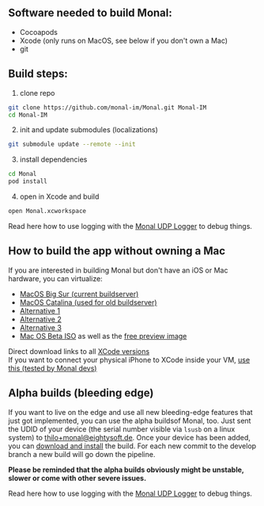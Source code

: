 ## Software needed to build Monal:
- Cocoapods
- Xcode (only runs on MacOS, see below if you don't own a Mac)
- git 

## Build steps:
1. clone repo
```bash
git clone https://github.com/monal-im/Monal.git Monal-IM
cd Monal-IM
```
2. init and update submodules (localizations)
```bash
git submodule update --remote --init
```
3. install dependencies 
```bash
cd Monal
pod install
```
4. open in Xcode and build
```bash
open Monal.xcworkspace
```

Read here how to use logging with the [Monal UDP Logger](https://github.com/monal-im/Monal/wiki/Introduction-to-use-of-Monal-UDP-Logger) to debug things.

## How to build the app without owning a Mac

If you are interested in building Monal but don't have an iOS or Mac hardware, you can virtualize:

- [MacOS Big Sur (current buildserver)](https://github.com/kholia/OSX-KVM)
- [MacOS Catalina (used for old buildserver)](https://github.com/foxlet/macOS-Simple-KVM)
- [Alternative 1](https://github.com/myspaghetti/macos-guest-virtualbox)
- [Alternative 2](https://www.intoguide.com/install-macos-catalina-on-vmware/)
- [Alternative 3](https://techsviewer.com/how-to-install-macos-10-15-catalina-on-vmware-on-windows-pc/)
- [Mac OS Beta ISO](https://gist.github.com/steinybot/105e6631504f1026662035acb4d592b8) as well as the [free preview image](https://apps.apple.com/us/app/macos-catalina/id1466841314?mt=12)

Direct download links to all [XCode versions](https://stackoverflow.com/questions/10335747/how-to-download-xcode-dmg-or-xip-file)  
If you want to connect your physical iPhone to XCode inside your VM, [use this (tested by Monal devs)](https://github.com/sickcodes/Docker-OSX#usbfluxd-iphone-usb---network-style-passthrough-osx-kvm-docker-osx)

## Alpha builds (bleeding edge)
If you want to live on the edge and use all new bleeding-edge features that just got implemented, you can use the alpha buildsof Monal, too.
Just sent the UDID of your device (the serial number visible via `lsusb` on a linux system) to [thilo+monal@eightysoft.de](mailto:thilo+monal@eightysoft.de). Once your device has been added, you can [download and install](www.eightysoft.de/monal) the build. For each new commit to the develop branch a new build will go down the pipeline.

**Please be reminded that the alpha builds obviously might be unstable, slower or come with other severe issues.**

Read here how to use logging with the [Monal UDP Logger](https://github.com/monal-im/Monal/wiki/Introduction-to-use-of-Monal-UDP-Logger) to debug things.